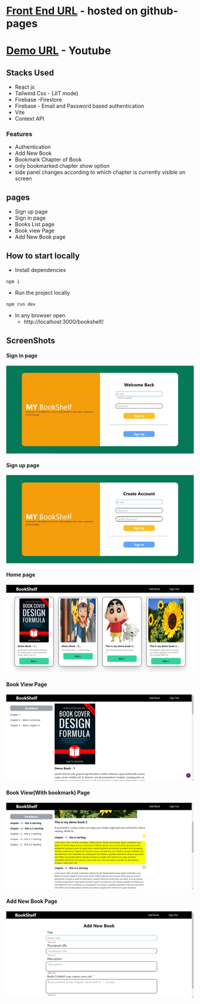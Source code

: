 # [Front End URL](https://harshsinghs1058.github.io/bookshelf/) - hosted on github-pages

# [Demo URL](https://youtu.be/L-mcQ7n1gZ4) - Youtube

## Stacks Used

- React js
- Tailwind Css - (JIT mode)
- Firebase -Firestore
- Firebase - Email and Password based authentication
- Vite
- Context API

### Features

- Authentication
- Add New Book
- Bookmark Chapter of Book
- only bookmarked chapter show option
- side panel changes according to which chapter is currently visible on screen

## pages

- Sign up page
- Sign in page
- Books List page
- Book view Page
- Add New Book page

## How to start locally

- Install dependencies

```
npm i
```

- Run the project locally

```
npm run dev
```

- In any browser open
  - http://localhost:3000/bookshelf/

## ScreenShots

#### Sign in page

![Demo1](demo/s1.jpg)

#### Sign up page

![Demo1](demo/s2.jpg)

#### Home page

![Demo1](demo/s3.jpg)

#### Book View Page

![Demo1](demo/s4.jpg)

#### Book View(With bookmark) Page

![Demo1](demo/s5.jpg)

#### Add New Book Page

![Demo1](demo/s6.jpg)
